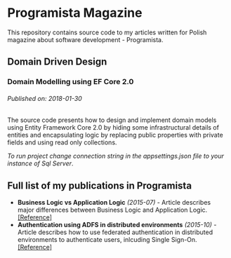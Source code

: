 # Programista Magazine
This repository contains source code to my articles written for Polish magazine about software development - Programista.
## Domain Driven Design
### Domain Modelling using EF Core 2.0
###### Published on: 2018-01-30
The source code presents how to design and implement domain models using Entity Framework Core 2.0 by hiding some infrastructural details 
of entities and encapsulating logic by replacing public properties with private fields and using read only collections.

_To run project change connection string in the appsettings.json file to your instance of Sql Server_.
## Full list of my publications in Programista
* **Business Logic vs Application Logic** _(2015-07)_ - Article describes major differences between Business Logic and Application Logic.
[[Reference]](https://programistamag.pl/programista-7-2015-38/)
* **Authentication using ADFS in distributed environments** _(2015-10)_ - Article describes how to use federated authentication in distributed environments to authenticate users, inlcuding Single Sign-On.
[[Reference]](https://programistamag.pl/programista-10-2015-41/)
